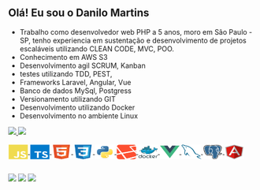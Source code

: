 ## Olá! Eu sou o Danilo Martins

- Trabalho como desenvolvedor web PHP a 5 anos, moro em São Paulo - SP, tenho experiencia em sustentação e desenvolvimento de projetos escaláveis utilizando CLEAN CODE, MVC, POO.  
- Conhecimento em AWS S3
- Desenvolvimento agil SCRUM, Kanban
- testes utilizando TDD, PEST,
- Frameworks Laravel, Angular, Vue
- Banco de dados MySql, Postgress
- Versionamento utilizando GIT
- Desenvolvimento utilizando Docker
- Desenvolvimento no ambiente Linux

<div>
  <a href="https://github.com/dvmartins">
  <img height="180em" src="https://github-readme-stats.vercel.app/api?username=dvmartins&show_icons=true&theme=dracula&include_allcommits=true&count_private=true"/>
  <img height="180em" src="https://github-readme-stats.vercel.app/api/top-langs/?username=dvmartins&layout=compact&langs_count=16&theme=dracula"/>
</div>

<div style="display: inline_block"><br>
  <img align="center" alt="Danilo-Js" height="30" width="40" src="https://raw.githubusercontent.com/devicons/devicon/master/icons/javascript/javascript-plain.svg">
  <img align="center" alt="Danilo-Ts" height="30" width="40" src="https://raw.githubusercontent.com/devicons/devicon/master/icons/typescript/typescript-plain.svg">
  <img align="center" alt="Danilo-HTML" height="30" width="40" src="https://raw.githubusercontent.com/devicons/devicon/master/icons/html5/html5-original.svg">
  <img align="center" alt="Danilo-CSS" height="30" width="40" src="https://raw.githubusercontent.com/devicons/devicon/master/icons/css3/css3-original.svg">
  <img align="center" alt="Danilo-Python" height="30" width="40" src="https://raw.githubusercontent.com/devicons/devicon/master/icons/python/python-original.svg">
  <img align="center" alt="Danilo-Laravel" height="30" width="40" src="https://raw.githubusercontent.com/devicons/devicon/master/icons/laravel/laravel-plain.svg">
  <img align="center" alt="Danilo-Docker" height="30" width="40" src="https://raw.githubusercontent.com/devicons/devicon/master/icons/docker/docker-original-wordmark.svg">
  <img align="center" alt="Danilo-Vue" height="30" width="40" src="https://raw.githubusercontent.com/devicons/devicon/master/icons/vuejs/vuejs-original.svg">
  <img align="center" alt="Danilo-Vue" height="30" width="40" src="https://raw.githubusercontent.com/devicons/devicon/master/icons/mysql/mysql-original.svg">
  <img align="center" alt="Danilo-Vue" height="30" width="40" src="https://raw.githubusercontent.com/devicons/devicon/master/icons/postgresql/postgresql-original.svg">
  <img align="center" alt="Danilo-Vue" height="30" width="40" src="https://raw.githubusercontent.com/devicons/devicon/master/icons/angularjs/angularjs-original.svg">
</div>
  
  ##
 
<div> 
  <a href="mailto:danilovergueiromartins@gmail.com"><img src="https://img.shields.io/badge/-Gmail-%23333?style=for-the-badge&logo=gmail&logoColor=white" target="_blank"></a>
  <a href="mailto:dvmartins_@outlook.com"><img src="https://img.shields.io/badge/Microsoft_Outlook-0078D4?style=for-the-badge&logo=microsoft-outlook&logoColor=white" target="_blank"></a>
  <a href="https://www.linkedin.com/in/danilo-787207155" target="_blank"><img src="https://img.shields.io/badge/-LinkedIn-%230077B5?style=for-the-badge&logo=linkedin&logoColor=white" target="_blank"></a> 
  
</div>

